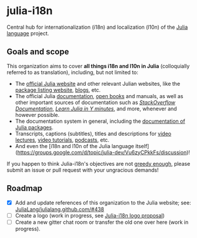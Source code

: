 # julia-i18n

Central hub for internationalization (i18n) and localization (l10n) of the [Julia language](http://julialang.org/) project.

## Goals and scope

This organization aims to cover **all things i18n and l10n in Julia** (colloquially referred to as translation),
including, but not limited to:

* The [official Julia website](https://www.transifex.com/projects/p/julialang-web)
  and other relevant Julian websites, like the [package listing website](http://pkg.julialang.org/),
  [blogs](http://www.juliabloggers.com/), etc.
* The official Julia [documentation](http://docs.julialang.org/en/latest/),
  [open books](https://en.wikibooks.org/wiki/Introducing_Julia) and manuals,
  as well as other important sources of documentation
  such as [*StackOverflow Documentation*](http://stackoverflow.com/documentation/julia-lang/topics),
  [*Learn Julia in Y minutes*](https://learnxinyminutes.com/docs/julia/), and more,
  whenever and however possible.
* The documentation system in general,
  including the [documentation of Julia packages](https://github.com/JuliaDocs/Documenter.jl/issues/297).
* Transcripts, captions (subtitles), titles and descriptions for
  [video lectures](https://www.youtube.com/user/JuliaLanguage),
  [video tutorials](https://www.youtube.com/playlist?list=PLsu0TcgLDUiIznEhN165XmykqyLgzwY0Y),
  [podcasts](http://www.rce-cast.com/Podcast/rce-107-julia.html), etc.
* And even the [i18n and l10n of the Julia language itself]
  (https://groups.google.com/d/topic/julia-dev/Vu6zyCPkkFs/discussion)!

If you happen to think Julia-i18n's objectives
are not [greedy enough](http://julialang.org/blog/2012/02/why-we-created-julia),
please submit an issue or pull request with your ungracious demands!

## Roadmap

- [x] Add and update references of this organization to the Julia website;
  see: [JuliaLang/julialang.github.com/#438](https://github.com/JuliaLang/julialang.github.com/pull/438)
- [ ] Create a logo (work in progress, see 
  [Julia-i18n logo proposal](https://groups.google.com/d/topic/julia-dev/rahjsS_OW4g/discussion))
- [ ] Create a new gitter chat room or transfer the old one over here (work in progress).
